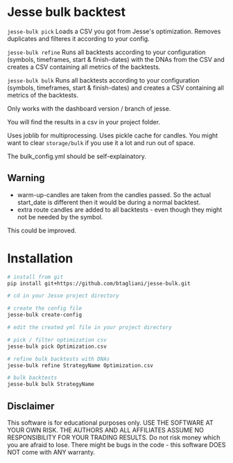 # Jesse bulk backtest

`jesse-bulk pick`
Loads a CSV you got from Jesse's optimization. Removes duplicates and filteres it according to your config.

`jesse-bulk refine`
Runs all backtests according to your configuration (symbols, timeframes, start & finish-dates) with the DNAs from the CSV and creates a CSV containing all metrics of the backtests.

`jesse-bulk bulk`
Runs all backtests according to your configuration (symbols, timeframes, start & finish-dates) and creates a CSV containing all metrics of the backtests.

Only works with the dashboard version / branch of jesse.

You will find the results in a csv in your project folder. 

Uses joblib for multiprocessing. Uses pickle cache for candles. You might want to clear `storage/bulk` if you use it a lot and run out of space.

The bulk_config.yml should be self-explainatory.

## Warning
- warm-up-candles are taken from the candles passed. So the actual start_date is different then it would be during a normal backtest.
- extra route candles are added to all backtests - even though they might not be needed by the symbol. 

This could be improved.


# Installation

```sh
# install from git
pip install git+https://github.com/btagliani/jesse-bulk.git

# cd in your Jesse project directory

# create the config file
jesse-bulk create-config

# edit the created yml file in your project directory 

# pick / filter optimization csv
jesse-bulk pick Optimization.csv

# refine bulk backtests with DNAs
jesse-bulk refine StrategyName Optimization.csv

# bulk backtests
jesse-bulk bulk StrategyName 

```


## Disclaimer
This software is for educational purposes only. USE THE SOFTWARE AT YOUR OWN RISK. THE AUTHORS AND ALL AFFILIATES ASSUME NO RESPONSIBILITY FOR YOUR TRADING RESULTS. Do not risk money which you are afraid to lose. There might be bugs in the code - this software DOES NOT come with ANY warranty.
